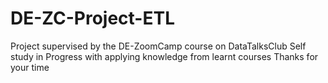 # DE-ZC-Project-ETL
Project supervised by the DE-ZoomCamp course on DataTalksClub
Self study in Progress with applying knowledge from learnt courses
Thanks for your time
